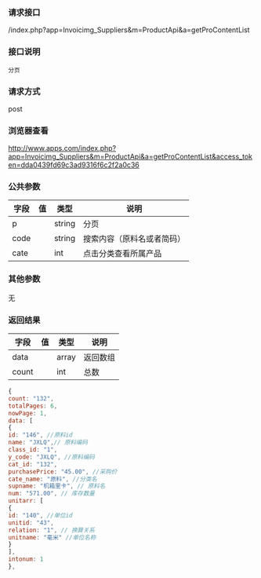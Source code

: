 ### **请求接口**
/index.php?app=Invoicimg_Suppliers&m=ProductApi&a=getProContentList

### **接口说明**
`分页`

### **请求方式**
post

### **浏览器查看**
http://www.apps.com/index.php?app=Invoicimg_Suppliers&m=ProductApi&a=getProContentList&access_token=dda0439fd69c3ad9316f6c2f2a0c36

### **公共参数** 
|字段       |值             |类型    |说明           |
| --------- |--------      |--------|--------       |
|p          |              |string |分页         |
|code       |              |string |搜索内容（原料名或者简码）|
|cate       |              |int    | 点击分类查看所属产品  |
### **其他参数**
无

### **返回结果**
|字段       |值             |类型    |说明           |
| --------- |--------      |--------|--------       |
|data      |         | array |返回数组 |
|count      |         | int | 总数 |

``` javascript
{
count: "132",
totalPages: 6,
nowPage: 1,
data: [
{
id: "146", //原料id
name: "JXLQ",// 原料编码
class_id: "1",
y_code: "JXLQ", //原料编码
cat_id: "132", 
purchasePrice: "45.00", //采购价
cate_name: "原料", //分类名
supname: "机箱里卡", // 原料名
num: "571.00", // 库存数量
unitarr: [
{
id: "140", //单位id
unitid: "43", 
relation: "1", // 换算关系
unitname: "毫米" //单位名称
}
],
intonum: 1
},